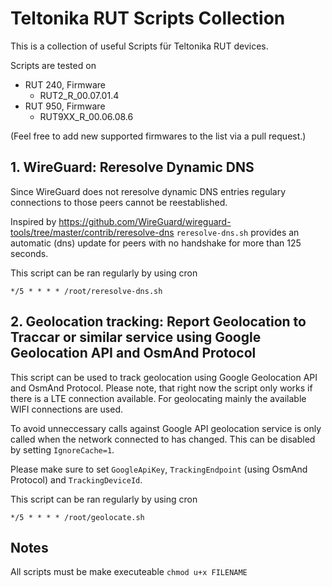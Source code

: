 # Teltonika RUT Scripts Collection

This is a collection of useful Scripts für Teltonika RUT devices.

Scripts are tested on
- RUT 240, Firmware
  - RUT2_R_00.07.01.4
- RUT 950, Firmware
  - RUT9XX_R_00.06.08.6

(Feel free to add new supported firmwares to the list via a pull request.)

                                    
## 1. WireGuard: Reresolve Dynamic DNS

Since WireGuard does not reresolve dynamic DNS entries regulary connections to those peers cannot be reestablished.

Inspired by https://github.com/WireGuard/wireguard-tools/tree/master/contrib/reresolve-dns `reresolve-dns.sh` provides an automatic (dns) update for peers with no handshake for more than 125 seconds.

This script can be ran regularly by using cron

`*/5 * * * * /root/reresolve-dns.sh`

## 2. Geolocation tracking: Report Geolocation to Traccar or similar service using Google Geolocation API and OsmAnd Protocol

This script can be used to track geolocation using Google Geolocation API and OsmAnd Protocol. Please note, that right now the script only works if there is a LTE connection available. For geolocating mainly the available WIFI connections are used.

To avoid unneccessary calls against Google API geolocation service is only called when the network connected to has changed. This can be disabled by setting `IgnoreCache=1`.

Please make sure to set `GoogleApiKey`, `TrackingEndpoint` (using OsmAnd Protocol) and `TrackingDeviceId`.

This script can be ran regularly by using cron

`*/5 * * * * /root/geolocate.sh`

## Notes

All scripts must be make executeable `chmod u+x FILENAME`